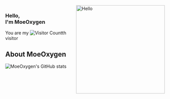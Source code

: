 <img align="right" alt="Hello" src="https://rishavanand.github.io/static/images/greetings.gif" width="280"/>

### Hello, <br> I'm MoeOxygen

You are my ![Visitor Count](https://profile-counter.glitch.me/MoeOxygen/count.svg)th visitor

## About MoeOxygen

![MoeOxygen's GitHub stats](https://github-readme-stats-alpha-eight-38.vercel.app/api?username=MoeOxygen&show_icons=true&theme=transparent)
